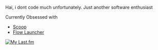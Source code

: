 Hai, i dont code much unfortunately. 
Just another software enthusiast 

Currently Obsessed with 
- [Scoop](https://github.com/ScoopInstaller/Scoop/)
- [Flow Launcher](https://github.com/Flow-Launcher/Flow.Launcher)

[![My Last.fm](https://lastfm-recently-played.vercel.app/api?user=Lenicyl)](https://www.last.fm/user/Lenicyl)
